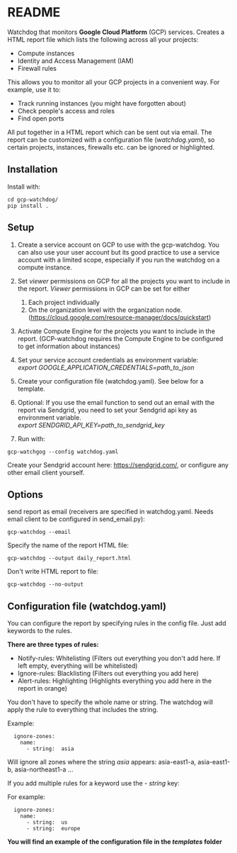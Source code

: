 # README #

Watchdog that monitors **Google Cloud Platform** (GCP) services. Creates a HTML report file which lists the following across all your projects:

*  Compute instances 
*  Identity and Access Management (IAM) 
*  Firewall rules 

This allows you to monitor all your GCP projects in a convenient way. For example, use it to:

* Track running instances (you might have forgotten about)
* Check people's access and roles
* Find open ports 

All put together in a HTML report which can be sent out via email. The report can be customized with a configuration file (*watchdog.yaml*), so certain projects, instances, firewalls etc. can be ignored or highlighted. 


## Installation

Install with: 

```
cd gcp-watchdog/
pip install .
```


## Setup 
1. Create a service account on GCP to use with the gcp-watchdog. You can also use your user account but its good practice to use a service account with a limited scope, especially if you run the watchdog on a compute instance.   

2. Set *viewer* permissions on GCP for all the projects you want to include in the report. *Viewer* permissions in GCP can be set for either
    1. Each project individually
    2. On the organization level with the organization node. (https://cloud.google.com/resource-manager/docs/quickstart)    

3. Activate Compute Engine for the projects you want to include in the report. (GCP-watchdog requires the Compute Engine to be configured to get information about instances)  

4. Set your service account credentials as environment variable:  
*export GOOGLE_APPLICATION_CREDENTIALS=path_to_json*


5. Create your configuration file (watchdog.yaml). See below for a template.   

6. Optional: If you use the email function to send out an email with the report via Sendgrid, you need to set your Sendgrid api key as environment variable.  
*export SENDGRID_API_KEY=path_to_sendgrid_key* 

7. Run with:
```
gcp-watchgog --config watchdog.yaml
```
   
Create your Sendgrid account here: https://sendgrid.com/, or configure any other email client yourself.

## Options 
send report as email (receivers are specified in watchdog.yaml. Needs email client to be configured in send_email.py):

```
gcp-watchdog --email 
```
Specify the name of the report HTML file:

```
gcp-watchdog --output daily_report.html
```
Don't write HTML report to file:

```
gcp-watchdog --no-output 
```

## Configuration file (watchdog.yaml)
You can configure the report by specifying rules in the config file. Just add keywords to the rules.  

**There are three types of rules:**  

* Notify-rules: Whitelisting (Filters out everything you don't add here. If left empty, everything will be whitelisted)
* Ignore-rules: Blacklisting (Filters out everything you add here)
* Alert-rules: Highlighting (Highlights everything you add here in the report in orange)


You don't have to specify the whole name or string. The watchdog will apply the rule to everything that includes the string. 

Example: 
```
  ignore-zones:  
    name:
      - string:  asia     
```
Will ignore all zones where the string *asia* appears: asia-east1-a, asia-east1-b, asia-northeast1-a ...  


If you add multiple rules for a keyword use the *- string* key:

For example:

```
  ignore-zones:  
    name:
      - string:  us   
      - string:  europe   
```
 
**You will find an example of the configuration file in the *templates* folder**
